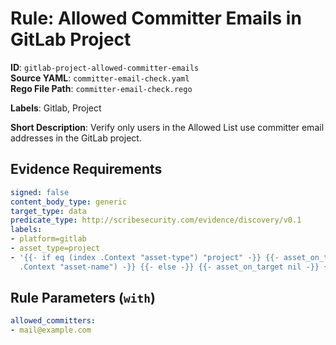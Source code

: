 # Rule: Allowed Committer Emails in GitLab Project

**ID**: `gitlab-project-allowed-committer-emails`  
**Source YAML**: `committer-email-check.yaml`  
**Rego File Path**: `committer-email-check.rego`  

**Labels**: Gitlab, Project

**Short Description**: Verify only users in the Allowed List use committer email addresses in the GitLab project.

## Evidence Requirements

```yaml
signed: false
content_body_type: generic
target_type: data
predicate_type: http://scribesecurity.com/evidence/discovery/v0.1
labels:
- platform=gitlab
- asset_type=project
- '{{- if eq (index .Context "asset-type") "project" -}} {{- asset_on_target (index
  .Context "asset-name") -}} {{- else -}} {{- asset_on_target nil -}} {{- end -}}'
```
## Rule Parameters (`with`)

```yaml
allowed_committers:
- mail@example.com
```
